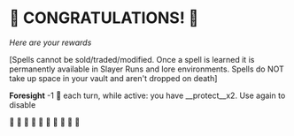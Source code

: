 # :sparkler: CONGRATULATIONS! :sparkler: 
*Here are your rewards*

[Spells cannot be sold/traded/modified. Once a spell is learned it is permanently available in Slayer Runs and lore environments. Spells do NOT take up space in your vault and aren't dropped on death]

**Foresight** -1 🔷 each turn, while active: you have __protect__x2. Use again to disable

:sparkler: :sparkler: :sparkler: :sparkler: :sparkler: :sparkler: :sparkler: :sparkler: :sparkler: :sparkler: 
